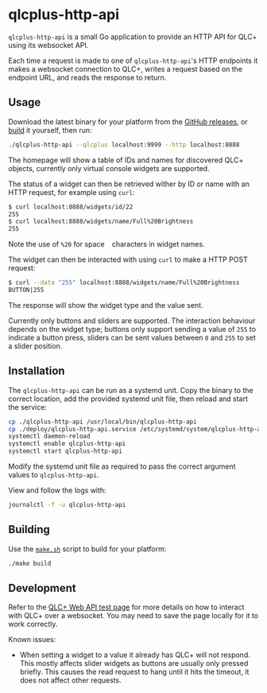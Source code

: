 # qlcplus-http-api

`qlcplus-http-api` is a small Go application to provide an HTTP API for QLC+ using its websocket API.

Each time a request is made to one of `qlcplus-http-api`'s HTTP endpoints it makes a websocket connection to QLC+,
writes a request based on the endpoint URL, and reads the response to return.

## Usage

Download the latest binary for your platform from the
[GitHub releases](https://github.com/wwwil/qlcplus-http-api/releases), or [build](#Building) it yourself, then run:

```bash
./qlcplus-http-api --qlcplus localhost:9999 --http localhost:8888
```

The homepage will show a table of IDs and names for discovered QLC+ objects, currently only virtual console widgets are
supported.

The status of a widget can then be retrieved wither by ID or name with an HTTP request, for example using `curl`:

```bash
$ curl localhost:8888/widgets/id/22
255
$ curl localhost:8888/widgets/name/Full%20Brightness
255
```

Note the use of `%20` for space ` ` characters in widget names.

The widget can then be interacted with using `curl` to make a HTTP POST request:

```bash
$ curl --data "255" localhost:8888/widgets/name/Full%20Brightness
BUTTON|255
```

The response will show the widget type and the value sent.

Currently only buttons and sliders are supported. The interaction behaviour depends on the widget type; buttons only
support sending a value of `255` to indicate a button press, sliders can be sent values between `0` and `255` to set a
slider position.

## Installation

The `qlcplus-http-api` can be run as a systemd unit. Copy the binary to the correct location, add the provided systemd
unit file, then reload and start the service:

```bash
cp ./qlcplus-http-api /usr/local/bin/qlcplus-http-api
cp ./deploy/qlcplus-http-api.service /etc/systemd/system/qlcplus-http-api.service
systemctl daemon-reload
systemctl enable qlcplus-http-api
systemctl start qlcplus-http-api
```

Modify the systemd unit file as required to pass the correct argument values to `qlcplus-http-api`.

View and follow the logs with:

```bash
journalctl -f -u qlcplus-http-api
```

## Building

Use the [`make.sh`](./make.sh) script to build for your platform:

```bash
./make build
``` 

## Development

Refer to the [QLC+ Web API test page](https://www.qlcplus.org/Test_Web_API.html) for more details on how to interact
with QLC+ over a websocket. You may need to save the page locally for it to work correctly.

Known issues:

- When setting a widget to a value it already has QLC+ will not respond. This mostly affects slider widgets as buttons
  are usually only pressed briefly. This causes the read request to hang until it hits the timeout, it does not affect
  other requests.
